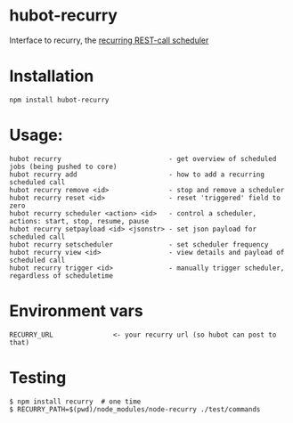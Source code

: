 # hubot-recurry 

Interface to recurry, the [recurring REST-call scheduler](https://www.npmjs.com/package/recurry)

# Installation 

    npm install hubot-recurry

# Usage:

    hubot recurry                           - get overview of scheduled jobs (being pushed to core)
    hubot recurry add                       - how to add a recurring scheduled call
    hubot recurry remove <id>               - stop and remove a scheduler
    hubot recurry reset <id>                - reset 'triggered' field to zero
    hubot recurry scheduler <action> <id>   - control a scheduler, actions: start, stop, resume, pause
    hubot recurry setpayload <id> <jsonstr> - set json payload for scheduled call
    hubot recurry setscheduler              - set scheduler frequency
    hubot recurry view <id>                 - view details and payload of scheduled call
    hubot recurry trigger <id>              - manually trigger scheduler, regardless of scheduletime

# Environment vars

    RECURRY_URL               <- your recurry url (so hubot can post to that)

# Testing 

    $ npm install recurry  # one time
    $ RECURRY_PATH=$(pwd)/node_modules/node-recurry ./test/commands
